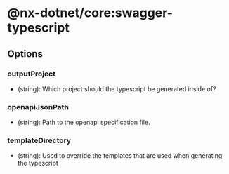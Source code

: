 # @nx-dotnet/core:swagger-typescript

## Options

### <span className="required">outputProject</span>

- (string): Which project should the typescript be generated inside of?

### <span className="required">openapiJsonPath</span>

- (string): Path to the openapi specification file.

### templateDirectory

- (string): Used to override the templates that are used when generating the typescript
